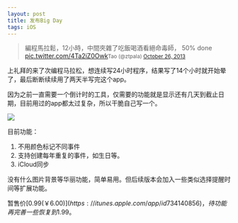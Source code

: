 ```yaml
---
layout: post
title: 发布Big Day
tags: iOS
---
```


>編程馬拉鬆，12小時，中間夾雜了吃飯喝酒看絕命毒師， 50% done [pic.twitter.com/4Ta2iZ0Owk](https://pic.twitter.com/4Ta2iZ0Owk)<small>Tao (@ztpala) [October 26, 2013](https://twitter.com/ztpala/statuses/393990115858448384)</small>

上礼拜的来了次编程马拉松，想连续写24小时程序，结果写了14个小时就开始晕了，最后断断续续用了两天半写完这个app。

因为之前一直需要一个倒计时的工具，仅需要的功能就是显示还有几天到截止日期，目前用过的app都太过复杂，所以干脆自己写一个。

<a href="https://itunes.apple.com/app/id734140856"><img src = "https://dl.dropbox.com/s/9x9sueznt0x0q9y/Screenshot%202013-11-04%2015.48.55.png"></a>

目前功能：

1. 不用颜色标记不同事件
2. 支持创建每年重复的事件，如生日等。
3. iCloud同步

没有什么图片背景等华丽功能，简单易用。但后续版本会加入一些类似选择提醒时间等扩展功能。

暂售价[$0.99(￥6.00)](https://itunes.apple.com/app/id734140856)，待功能再完善一些恢复到$1.99。
